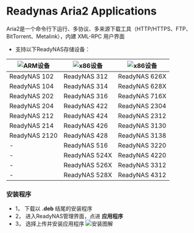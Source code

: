 # Readynas Aria2 Applications

Aria2是一个命令行下运行、多协议、多来源下载工具（HTTP/HTTPS、FTP、BitTorrent、Metalink），内建 XML-RPC 用户界面

* 支持以下ReadyNAS存储设备：

| ![ARM设备](https://github.com/iranee/readynas-aria2/blob/master/ARM_button.png) | ![x86设备](https://github.com/iranee/readynas-aria2/blob/master/x86_button.png) |![x86设备](https://github.com/iranee/readynas-aria2/blob/master/x86_button.png)  |
| --------         |------|-----|
| ReadyNAS 102        | ReadyNAS 312        | ReadyNAS 626X        |
| ReadyNAS 104        | ReadyNAS 314        | ReadyNAS 628X        |
| ReadyNAS 202        | ReadyNAS 316        | ReadyNAS 716X        |
| ReadyNAS 204        | ReadyNAS 422        | ReadyNAS 2304        |
| ReadyNAS 212        | ReadyNAS 424        | ReadyNAS 2312        |
| ReadyNAS 214        | ReadyNAS 426        | ReadyNAS 3130        |
| ReadyNAS 2120       | ReadyNAS 428        | ReadyNAS 3138        |
|        -            | ReadyNAS 516        | ReadyNAS 3220        |
|        -            | ReadyNAS 524X        | ReadyNAS 4220        |
|        -            | ReadyNAS 526X        | ReadyNAS 3312        |
|        -            | ReadyNAS 528X        | ReadyNAS 4312        |

### 安装程序
* 1， 下载以 **.deb** 结尾的安装程序
* 2， 进入ReadyNAS管理界面，点进 **应用程序**
* 3， 选择上传并安装应用程序
![安装图解](https://github.com/iranee/readynas-aria2/blob/master/install.png)
